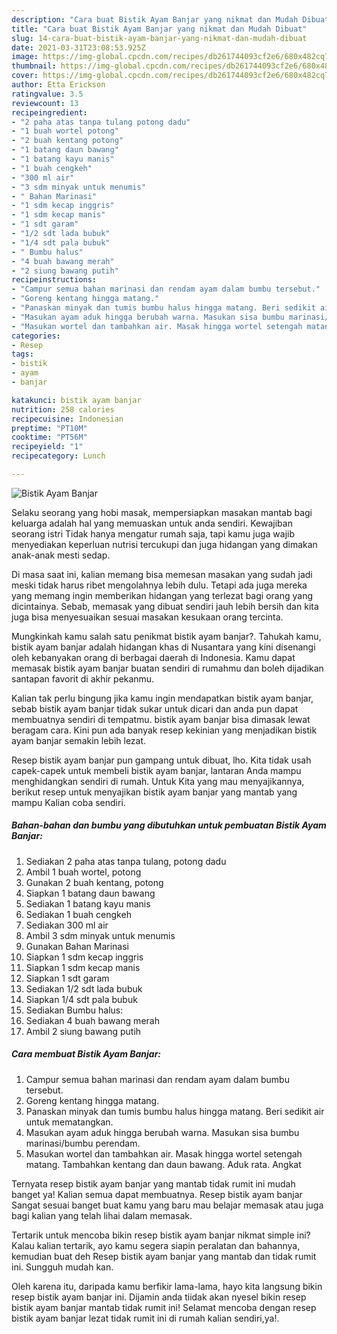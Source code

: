 ```yaml
---
description: "Cara buat Bistik Ayam Banjar yang nikmat dan Mudah Dibuat"
title: "Cara buat Bistik Ayam Banjar yang nikmat dan Mudah Dibuat"
slug: 14-cara-buat-bistik-ayam-banjar-yang-nikmat-dan-mudah-dibuat
date: 2021-03-31T23:08:53.925Z
image: https://img-global.cpcdn.com/recipes/db261744093cf2e6/680x482cq70/bistik-ayam-banjar-foto-resep-utama.jpg
thumbnail: https://img-global.cpcdn.com/recipes/db261744093cf2e6/680x482cq70/bistik-ayam-banjar-foto-resep-utama.jpg
cover: https://img-global.cpcdn.com/recipes/db261744093cf2e6/680x482cq70/bistik-ayam-banjar-foto-resep-utama.jpg
author: Etta Erickson
ratingvalue: 3.5
reviewcount: 13
recipeingredient:
- "2 paha atas tanpa tulang potong dadu"
- "1 buah wortel potong"
- "2 buah kentang potong"
- "1 batang daun bawang"
- "1 batang kayu manis"
- "1 buah cengkeh"
- "300 ml air"
- "3 sdm minyak untuk menumis"
- " Bahan Marinasi"
- "1 sdm kecap inggris"
- "1 sdm kecap manis"
- "1 sdt garam"
- "1/2 sdt lada bubuk"
- "1/4 sdt pala bubuk"
- " Bumbu halus"
- "4 buah bawang merah"
- "2 siung bawang putih"
recipeinstructions:
- "Campur semua bahan marinasi dan rendam ayam dalam bumbu tersebut."
- "Goreng kentang hingga matang."
- "Panaskan minyak dan tumis bumbu halus hingga matang. Beri sedikit air untuk mematangkan."
- "Masukan ayam aduk hingga berubah warna. Masukan sisa bumbu marinasi/bumbu perendam."
- "Masukan wortel dan tambahkan air. Masak hingga wortel setengah matang. Tambahkan kentang dan daun bawang. Aduk rata. Angkat"
categories:
- Resep
tags:
- bistik
- ayam
- banjar

katakunci: bistik ayam banjar 
nutrition: 258 calories
recipecuisine: Indonesian
preptime: "PT10M"
cooktime: "PT56M"
recipeyield: "1"
recipecategory: Lunch

---
```



![Bistik Ayam Banjar](https://img-global.cpcdn.com/recipes/db261744093cf2e6/680x482cq70/bistik-ayam-banjar-foto-resep-utama.jpg)

Selaku seorang yang hobi masak, mempersiapkan masakan mantab bagi keluarga adalah hal yang memuaskan untuk anda sendiri. Kewajiban seorang istri Tidak hanya mengatur rumah saja, tapi kamu juga wajib menyediakan keperluan nutrisi tercukupi dan juga hidangan yang dimakan anak-anak mesti sedap.

Di masa  saat ini, kalian memang bisa memesan masakan yang sudah jadi meski tidak harus ribet mengolahnya lebih dulu. Tetapi ada juga mereka yang memang ingin memberikan hidangan yang terlezat bagi orang yang dicintainya. Sebab, memasak yang dibuat sendiri jauh lebih bersih dan kita juga bisa menyesuaikan sesuai masakan kesukaan orang tercinta. 



Mungkinkah kamu salah satu penikmat bistik ayam banjar?. Tahukah kamu, bistik ayam banjar adalah hidangan khas di Nusantara yang kini disenangi oleh kebanyakan orang di berbagai daerah di Indonesia. Kamu dapat memasak bistik ayam banjar buatan sendiri di rumahmu dan boleh dijadikan santapan favorit di akhir pekanmu.

Kalian tak perlu bingung jika kamu ingin mendapatkan bistik ayam banjar, sebab bistik ayam banjar tidak sukar untuk dicari dan anda pun dapat membuatnya sendiri di tempatmu. bistik ayam banjar bisa dimasak lewat beragam cara. Kini pun ada banyak resep kekinian yang menjadikan bistik ayam banjar semakin lebih lezat.

Resep bistik ayam banjar pun gampang untuk dibuat, lho. Kita tidak usah capek-capek untuk membeli bistik ayam banjar, lantaran Anda mampu menghidangkan sendiri di rumah. Untuk Kita yang mau menyajikannya, berikut resep untuk menyajikan bistik ayam banjar yang mantab yang mampu Kalian coba sendiri.

<!--inarticleads1-->

##### Bahan-bahan dan bumbu yang dibutuhkan untuk pembuatan Bistik Ayam Banjar:

1. Sediakan 2 paha atas tanpa tulang, potong dadu
1. Ambil 1 buah wortel, potong
1. Gunakan 2 buah kentang, potong
1. Siapkan 1 batang daun bawang
1. Sediakan 1 batang kayu manis
1. Sediakan 1 buah cengkeh
1. Sediakan 300 ml air
1. Ambil 3 sdm minyak untuk menumis
1. Gunakan  Bahan Marinasi
1. Siapkan 1 sdm kecap inggris
1. Siapkan 1 sdm kecap manis
1. Siapkan 1 sdt garam
1. Sediakan 1/2 sdt lada bubuk
1. Siapkan 1/4 sdt pala bubuk
1. Sediakan  Bumbu halus:
1. Sediakan 4 buah bawang merah
1. Ambil 2 siung bawang putih




<!--inarticleads2-->

##### Cara membuat Bistik Ayam Banjar:

1. Campur semua bahan marinasi dan rendam ayam dalam bumbu tersebut.
1. Goreng kentang hingga matang.
1. Panaskan minyak dan tumis bumbu halus hingga matang. Beri sedikit air untuk mematangkan.
1. Masukan ayam aduk hingga berubah warna. Masukan sisa bumbu marinasi/bumbu perendam.
1. Masukan wortel dan tambahkan air. Masak hingga wortel setengah matang. Tambahkan kentang dan daun bawang. Aduk rata. Angkat




Ternyata resep bistik ayam banjar yang mantab tidak rumit ini mudah banget ya! Kalian semua dapat membuatnya. Resep bistik ayam banjar Sangat sesuai banget buat kamu yang baru mau belajar memasak atau juga bagi kalian yang telah lihai dalam memasak.

Tertarik untuk mencoba bikin resep bistik ayam banjar nikmat simple ini? Kalau kalian tertarik, ayo kamu segera siapin peralatan dan bahannya, kemudian buat deh Resep bistik ayam banjar yang mantab dan tidak rumit ini. Sungguh mudah kan. 

Oleh karena itu, daripada kamu berfikir lama-lama, hayo kita langsung bikin resep bistik ayam banjar ini. Dijamin anda tiidak akan nyesel bikin resep bistik ayam banjar mantab tidak rumit ini! Selamat mencoba dengan resep bistik ayam banjar lezat tidak rumit ini di rumah kalian sendiri,ya!.

